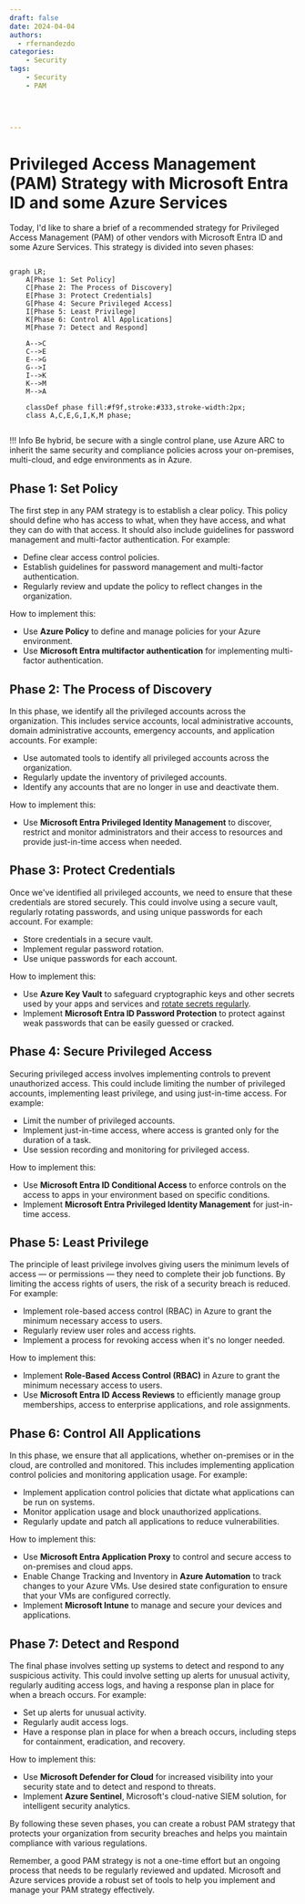 ```yaml
---
draft: false
date: 2024-04-04
authors:
  - rfernandezdo
categories:
    - Security
tags:    
    - Security
    - PAM
    

    

---
```



# Privileged Access Management (PAM) Strategy with Microsoft Entra ID and some Azure Services


Today, I'd like to share a brief of a recommended strategy for Privileged Access Management (PAM) of other vendors with Microsoft Entra ID and some Azure Services. This strategy is divided into seven phases:

``` mermaid

graph LR;
    A[Phase 1: Set Policy] 
    C[Phase 2: The Process of Discovery]
    E[Phase 3: Protect Credentials]
    G[Phase 4: Secure Privileged Access]
    I[Phase 5: Least Privilege]
    K[Phase 6: Control All Applications]
    M[Phase 7: Detect and Respond]
    
    A-->C
    C-->E
    E-->G
    G-->I
    I-->K
    K-->M
    M-->A

    classDef phase fill:#f9f,stroke:#333,stroke-width:2px;
    class A,C,E,G,I,K,M phase;
    

```

!!! Info
    Be hybrid, be secure with a single control plane, use Azure ARC to inherit the same security and compliance policies across your on-premises, multi-cloud, and edge environments as in Azure.



## **Phase 1: Set Policy**

The first step in any PAM strategy is to establish a clear policy. This policy should define who has access to what, when they have access, and what they can do with that access. It should also include guidelines for password management and multi-factor authentication. For example:

- Define clear access control policies.
- Establish guidelines for password management and multi-factor authentication.
- Regularly review and update the policy to reflect changes in the organization.

How to implement this:

- Use **Azure Policy** to define and manage policies for your Azure environment.
- Use **Microsoft Entra multifactor authentication** for implementing multi-factor authentication.


## **Phase 2: The Process of Discovery**

In this phase, we identify all the privileged accounts across the organization. This includes service accounts, local administrative accounts, domain administrative accounts, emergency accounts, and application accounts. For example:

- Use automated tools to identify all privileged accounts across the organization.
- Regularly update the inventory of privileged accounts.
- Identify any accounts that are no longer in use and deactivate them.


How to implement this:

- Use **Microsoft Entra Privileged Identity Management** to discover, restrict and monitor administrators and their access to resources and provide just-in-time access when needed.


## **Phase 3: Protect Credentials**

Once we've identified all privileged accounts, we need to ensure that these credentials are stored securely. This could involve using a secure vault, regularly rotating passwords, and using unique passwords for each account. For example:

- Store credentials in a secure vault.
- Implement regular password rotation.
- Use unique passwords for each account.


How to implement this:

- Use **Azure Key Vault** to safeguard cryptographic keys and other secrets used by your apps and services and [rotate secrets regularly](https://learn.microsoft.com/en-us/azure/key-vault/secrets/tutorial-rotation-dual?tabs=azure-cli).
- Implement **Microsoft Entra ID Password Protection** to protect against weak passwords that can be easily guessed or cracked.


## **Phase 4: Secure Privileged Access**

Securing privileged access involves implementing controls to prevent unauthorized access. This could include limiting the number of privileged accounts, implementing least privilege, and using just-in-time access. For example:

- Limit the number of privileged accounts.
- Implement just-in-time access, where access is granted only for the duration of a task.
- Use session recording and monitoring for privileged access.

How to implement this:

- Use **Microsoft Entra ID Conditional Access** to enforce controls on the access to apps in your environment based on specific conditions.
- Implement **Microsoft Entra Privileged Identity Management** for just-in-time access.


## **Phase 5: Least Privilege**

The principle of least privilege involves giving users the minimum levels of access — or permissions — they need to complete their job functions. By limiting the access rights of users, the risk of a security breach is reduced. For example:

- Implement role-based access control (RBAC) in Azure to grant the minimum necessary access to users.
- Regularly review user roles and access rights.
- Implement a process for revoking access when it's no longer needed.

How to implement this:

- Implement **Role-Based Access Control (RBAC)** in Azure to grant the minimum necessary access to users.
- Use **Microsoft Entra ID Access Reviews** to efficiently manage group memberships, access to enterprise applications, and role assignments.

## **Phase 6: Control All Applications**

In this phase, we ensure that all applications, whether on-premises or in the cloud, are controlled and monitored. This includes implementing application control policies and monitoring application usage. For example:

- Implement application control policies that dictate what applications can be run on systems.
- Monitor application usage and block unauthorized applications.
- Regularly update and patch all applications to reduce vulnerabilities.

How to implement this:

- Use **Microsoft Entra Application Proxy** to control and secure access to on-premises and cloud apps.
- Enable Change Tracking and Inventory in **Azure Automation** to track changes to your Azure VMs. Use desired state configuration to ensure that your VMs are configured correctly.
- Implement **Microsoft Intune** to manage and secure your devices and applications.


## **Phase 7: Detect and Respond**

The final phase involves setting up systems to detect and respond to any suspicious activity. This could involve setting up alerts for unusual activity, regularly auditing access logs, and having a response plan in place for when a breach occurs. For example:

- Set up alerts for unusual activity.
- Regularly audit access logs.
- Have a response plan in place for when a breach occurs, including steps for containment, eradication, and recovery.

How to implement this:

- Use **Microsoft Defender for Cloud** for increased visibility into your security state and to detect and respond to threats.
- Implement **Azure Sentinel**, Microsoft's cloud-native SIEM solution, for intelligent security analytics.


By following these seven phases, you can create a robust PAM strategy that protects your organization from security breaches and helps you maintain compliance with various regulations.

Remember, a good PAM strategy is not a one-time effort but an ongoing process that needs to be regularly reviewed and updated. Microsoft and Azure services provide a robust set of tools to help you implement and manage your PAM strategy effectively.

